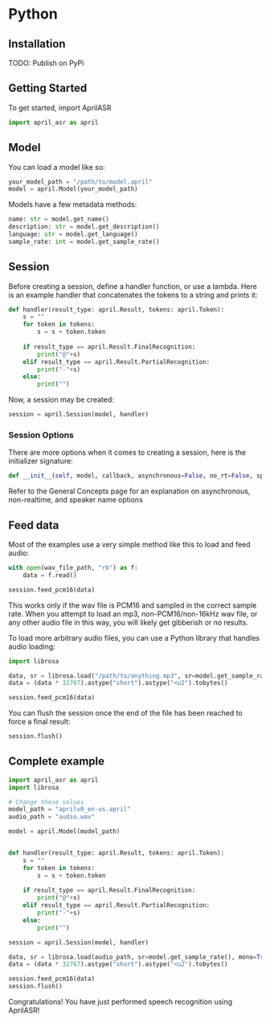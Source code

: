 # Python

## Installation

TODO: Publish on PyPi


## Getting Started

To get started, import AprilASR

```py
import april_asr as april
```


## Model

You can load a model like so:

```py
your_model_path = "/path/to/model.april"
model = april.Model(your_model_path)
```

Models have a few metadata methods:
```py
name: str = model.get_name()
description: str = model.get_description()
language: str = model.get_language()
sample_rate: int = model.get_sample_rate()
```

## Session

Before creating a session, define a handler function, or use a lambda. Here is an example handler that concatenates the tokens to a string and prints it:

```py
def handler(result_type: april.Result, tokens: april.Token):
    s = ""
    for token in tokens:
        s = s + token.token
    
    if result_type == april.Result.FinalRecognition:
        print("@"+s)
    elif result_type == april.Result.PartialRecognition:
        print("-"+s)
    else:
        print("")
```

Now, a session may be created:

```py
session = april.Session(model, handler)
```

### Session Options

There are more options when it comes to creating a session, here is the initializer signature:
```py
def __init__(self, model, callback, asynchronous=False, no_rt=False, speaker_name=""):
```

Refer to the General Concepts page for an explanation on asynchronous, non-realtime, and speaker name options

## Feed data

Most of the examples use a very simple method like this to load and feed audio:

```py
with open(wav_file_path, "rb") as f:
    data = f.read()

session.feed_pcm16(data)
```

This works only if the wav file is PCM16 and sampled in the correct sample rate. When you attempt to load an mp3, non-PCM16/non-16kHz wav file, or any other audio file in this way, you will likely get gibberish or no results.

To load more arbitrary audio files, you can use a Python library that handles audio loading:

```py
import librosa

data, sr = librosa.load("/path/to/anything.mp3", sr=model.get_sample_rate(), mono=True)
data = (data * 32767).astype("short").astype("<u2").tobytes()

session.feed_pcm16(data)
```


You can flush the session once the end of the file has been reached to force a final result:
```py
session.flush()
```


## Complete example

```py
import april_asr as april
import librosa

# Change these values
model_path = "aprilv0_en-us.april"
audio_path = "audio.wav"

model = april.Model(model_path)


def handler(result_type: april.Result, tokens: april.Token):
    s = ""
    for token in tokens:
        s = s + token.token
    
    if result_type == april.Result.FinalRecognition:
        print("@"+s)
    elif result_type == april.Result.PartialRecognition:
        print("-"+s)
    else:
        print("")

session = april.Session(model, handler)

data, sr = librosa.load(audio_path, sr=model.get_sample_rate(), mono=True)
data = (data * 32767).astype("short").astype("<u2").tobytes()

session.feed_pcm16(data)
session.flush()

```

Congratulations! You have just performed speech recognition using AprilASR!